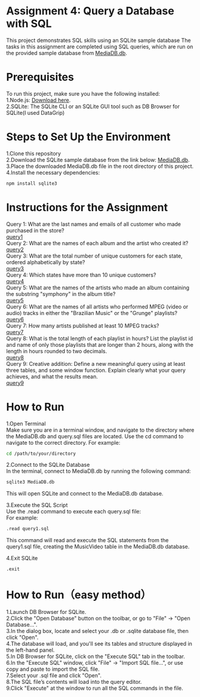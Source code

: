 # Assignment 4:  Query a Database with SQL
This project demonstrates SQL skills using an SQLite sample database The tasks in this assignment are completed using SQL queries, which are run on the provided sample database from [MediaDB.db](https://github.com/hansama0902/hansama0902-DBMS_Assignment_QueryDatabaseWithSQL/blob/main/DB_Sample/MediaDB.db).
# Prerequisites
To run this project, make sure you have the following installed:  
1.Node.js: [Download here](https://nodejs.org/zh-cn/).  
2.SQLite: The SQLite CLI or an SQLite GUI tool such as DB Browser for SQLite(I used DataGrip)  
# Steps to Set Up the Environment
1.Clone this repository  
2.Download the SQLite sample database from the link below: [MediaDB.db](https://github.com/hansama0902/hansama0902-DBMS_Assignment_QueryDatabaseWithSQL/blob/main/DB_Sample/MediaDB.db).  
3.Place the downloaded  MediaDB.db file in the root directory of this project.  
4.Install the necessary dependencies:  
```bash
npm install sqlite3
```
# Instructions for the Assignment
Query 1: What are the last names and emails of all customer who made purchased in the store?        
[query1](https://github.com/hansama0902/hansama0902-DBMS_Assignment_QueryDatabaseWithSQL/blob/main/Query/query1.sql)  
Query 2: What are the names of each album and the artist who created it?      
[query2](https://github.com/hansama0902/hansama0902-DBMS_Assignment_QueryDatabaseWithSQL/blob/main/Query/query2.sql)    
Query 3: What are the total number of unique customers for each state, ordered alphabetically by state?  
[query3](https://github.com/hansama0902/hansama0902-DBMS_Assignment_QueryDatabaseWithSQL/blob/main/Query/query3.sql)      
Query 4: Which states have more than 10 unique customers?    
[query4](https://github.com/hansama0902/hansama0902-DBMS_Assignment_QueryDatabaseWithSQL/blob/main/Query/query4.sql)     
Query 5: What are the names of the artists who made an album containing the substring "symphony" in the album title?      
[query5](https://github.com/hansama0902/hansama0902-DBMS_Assignment_QueryDatabaseWithSQL/blob/main/Query/query5.sql)       
Query 6: What are the names of all artists who performed MPEG (video or audio) tracks in either the "Brazilian Music" or the "Grunge" playlists?      
[query6](https://github.com/hansama0902/hansama0902-DBMS_Assignment_QueryDatabaseWithSQL/blob/main/Query/query6.sql)       
Query 7: How many artists published at least 10 MPEG tracks?     
[query7](https://github.com/hansama0902/hansama0902-DBMS_Assignment_QueryDatabaseWithSQL/blob/main/Query/query7.sql)          
Query 8: What is the total length of each playlist in hours? List the playlist id and name of only those playlists that are longer than 2 hours, along with the length in hours rounded to two decimals.     
[query8](https://github.com/hansama0902/hansama0902-DBMS_Assignment_QueryDatabaseWithSQL/blob/main/Query/query8.sql)  
Query 9: Creative addition: Define a new meaningful query using at least three tables, and some window function. Explain clearly what your query achieves, and what the results mean.  
[query9](https://github.com/hansama0902/hansama0902-DBMS_Assignment_QueryDatabaseWithSQL/blob/main/Query/query9.sql) 
# How to Run
1.Open Terminal  
Make sure you are in a terminal window, and navigate to the directory where the  MediaDB.db and query.sql files are located. Use the cd command to navigate to the correct directory. For example:
```bash
cd /path/to/your/directory
```
2.Connect to the SQLite Database  
In the terminal, connect to  MediaDB.db by running the following command:
```bash
sqlite3 MediaDB.db
```
This will open SQLite and connect to the  MediaDB.db database.  
  
3.Execute the SQL Script  
Use the .read command to execute each query.sql file:    
For example:  
```bash
.read query1.sql
```
This command will read and execute the SQL statements from the query1.sql file, creating the MusicVideo table in the  MediaDB.db database. 
  
4.Exit SQLite  
```bash
.exit
```
# How to Run（easy method）
1.Launch DB Browser for SQLite.  
2.Click the "Open Database" button on the toolbar, or go to "File" -> "Open Database...".   
3.In the dialog box, locate and select your .db or .sqlite database file, then click "Open".  
4.The database will load, and you'll see its tables and structure displayed in the left-hand panel.  
5.In DB Browser for SQLite, click on the "Execute SQL" tab in the toolbar.  
6.In the "Execute SQL" window, click "File" -> "Import SQL file...", or use copy and paste to import the SQL file.  
7.Select your .sql file and click "Open".  
8.The SQL file’s contents will load into the query editor.    
9.Click "Execute" at the window to run all the SQL commands in the file.  
